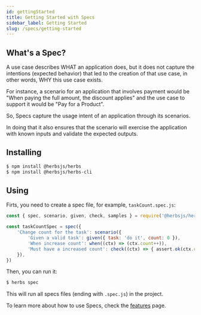 ```yaml
---
id: gettingStarted
title: Getting Started with Specs
sidebar_label: Getting Started
slug: /specs/getting-started
---
```


## What's a Spec?

A use case describes WHAT an application does, but it does not capture the intentions (expected behavior) that led to the creation of that use case, in other words, WHY this use case exists.

For instance, a scenario for an application that involves payment would be "When paying the full amount, the discount applies" and the use case to support it would be "Pay for a Product". 

So, Specs capture the usage intent of an application through its scenarios. 

In doing that it also ensures that the scenario will exercise the application with known inputs and validate the expected outputs.

## Installing

```bash
$ npm install @herbsjs/herbs
$ npm install @herbsjs/herbs-cli
```

## Using

Firts, you need to create a spec file, for example, `taskCount.spec.js`:

```javascript
const { spec, scenario, given, check, samples } = require('@herbsjs/herbs').specs

const taskCountSpec = spec({
    'Change count for the task': scenario({
        'Given a valid task': given({ task: 'do it', count: 0 }),
        'When increase count': when((ctx) => (ctx.count++)),
        'Must have a increased count': check((ctx) => { assert.ok(ctx.count === 1) }),
    }),
})
```

Then, you can run it:

```bash
$ herbs spec
```

This will run all specs files (ending with `.spec.js`) in the project.

To learn more about how to use Specs, check the [features](/docs/specs/features) page.